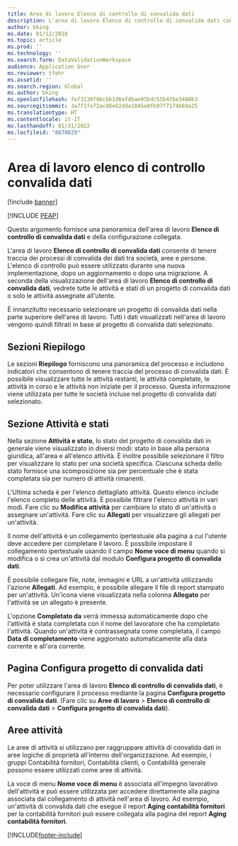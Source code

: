 ```yaml
---
title: Area di lavoro Elenco di controllo di convalida dati
description: L'area di lavoro Elenco di controllo di convalida dati consente di tenere traccia dei processi di convalida dei dati tra società, aree e persone.
author: bking
ms.date: 01/12/2018
ms.topic: article
ms.prod: ''
ms.technology: ''
ms.search.form: DataValidationWorkspace
audience: Application User
ms.reviewer: tfehr
ms.assetid: ''
ms.search.region: Global
ms.author: bking
ms.openlocfilehash: fef3130f06cbb1d8afdbae93bdc55b47be3480b3
ms.sourcegitcommit: 3a7f1fe72ac08e62dda1045e0fb97f7174b69a25
ms.translationtype: HT
ms.contentlocale: it-IT
ms.lasthandoff: 01/31/2022
ms.locfileid: "8070829"
---
```

# <a name="data-validation-checklist-workspace"></a>Area di lavoro elenco di controllo convalida dati

[!include [banner](../includes/banner.md)]


[!INCLUDE [PEAP](../../../includes/peap-1.md)]

Questo argomento fornisce una panoramica dell'area di lavoro **Elenco di controllo di convalida dati** e della configurazione collegata.

L'area di lavoro **Elenco di controllo di convalida dati** consente di tenere traccia dei processi di convalida dei dati tra società, aree e persone. L'elenco di controllo può essere utilizzato durante una nuova implementazione, dopo un aggiornamento o dopo una migrazione. A seconda della visualizzazione dell'area di lavoro **Elenco di controllo di convalida dati**, vedrete tutte le attività e stati di un progetto di convalida dati o solo le attività assegnate all'utente.

È innanzitutto necessario selezionare un progetto di convalida dati nella parte superiore dell'area di lavoro. Tutti i dati visualizzati nell'area di lavoro vengono quindi filtrati in base al progetto di convalida dati selezionato.

## <a name="summary-tiles"></a>Sezioni Riepilogo

Le sezioni **Riepilogo** forniscono una panoramica del processo e includono indicatori che consentono di tenere traccia del processo di convalida dati. È possibile visualizzare tutte le attività restanti, le attività completate, le attività in corso e le attività non iniziate per il processo. Questa informazione viene utilizzata per tutte le società incluse nel progetto di convalida dati selezionato.

## <a name="tasks-and-status-section"></a>Sezione Attività e stati

Nella sezione **Attività e stato**, lo stato del progetto di convalida dati in generale viene visualizzato in diversi modi: stato in base alla persona giuridica, all'area e all'elenco attività. È inoltre possibile selezionare il filtro per visualizzare lo stato per una società specifica. Ciascuna scheda dello stato fornisce una scomposizione sia per percentuale che è stata completata sia per numero di attività rimanenti.

L'Ultima scheda è per l'elenco dettagliato attività. Questo elenco include l'elenco completo delle attività. È possibile filtrare l'elenco attività in vari modi. Fare clic su **Modifica attività** per cambiare lo stato di un'attività o assegnare un'attività. Fare clic su **Allegati** per visualizzare gli allegati per un'attività.

Il nome dell'attività è un collegamento ipertestuale alla pagina a cui l'utente deve accedere per completare il lavoro. È possibile impostare il collegamento ipertestuale usando il campo **Nome voce di menu** quando si modifica o si crea un'attività dal modulo **Configura progetto di convalida dati**.

È possibile collegare file, note, immagini e URL a un'attività utilizzando l'azione **Allegati**. Ad esempio, è possibile allegare il file di report stampato per un'attività. Un'icona viene visualizzata nella colonna **Allegato** per l'attività se un allegato è presente.

L'opzione **Completato da** verrà immessa automaticamente dopo che l'attività è stata completata con il nome del lavoratore che ha completato l'attività. Quando un'attività è contrassegnata come completata, il campo **Data di completamento** viene aggiornato automaticamente alla data corrente e all'ora corrente.

## <a name="configure-data-validation-project-page"></a>Pagina Configura progetto di convalida dati

Per poter utilizzare l'area di lavoro **Elenco di controllo di convalida dati**, è necessario configurare il processo mediante la pagina **Configura progetto di convalida dati**. (Fare clic su **Aree di lavoro** \> **Elenco di controllo di convalida dati** \> **Configura progetto di convalida dati**).

## <a name="task-areas"></a>Aree attività

Le aree di attività si utilizzano per raggruppare attività di convalida dati in aree logiche di proprietà all'interno dell'organizzazione. Ad esempio, i gruppi Contabilità fornitori, Contabilità clienti, o Contabilità generale possono essere utilizzati come aree di attività.

La voce di menu **Nome voce di menu** è associata all'impegno lavorativo dell'attività e può essere utilizzata per accedere direttamente alla pagina associata dal collegamento di attività nell'area di lavoro. Ad esempio, un'attività di convalida dati che esegue il report **Aging contabilità fornitori** per la contabilità fornitori può essere collegata alla pagina del report **Aging contabilità fornitori**.


[!INCLUDE[footer-include](../../../includes/footer-banner.md)]
